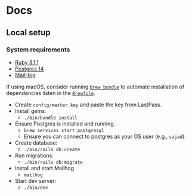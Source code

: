 # Docs

## Local setup

### System requirements

- [Ruby 3.1.1](https://www.ruby-lang.org)
- [Postgres 14](https://www.postgresql.org/)
- [MailHog](https://github.com/mailhog/MailHog)

If using macOS, consider
running [`brew bundle`](https://github.com/Homebrew/homebrew-bundle)
to automate installation of dependencies listen in the [`Brewfile`](Brewfile).

- Create `config/master.key` and paste the key from LastPass.
- Install gems:
  - `./bin/bundle install`
- Ensure Postgres is installed and running.
  - `brew services start postgresql`
  - Ensure you can connect to postgres as your OS user (e.g., `sajad`).
- Create database:
  - `./bin/rails db:create`
- Run migrations:
  - `./bin/rails db:migrate`
- Install and start Mailhog
  - `mailhog`
- Start dev server:
  - `./bin/dev`